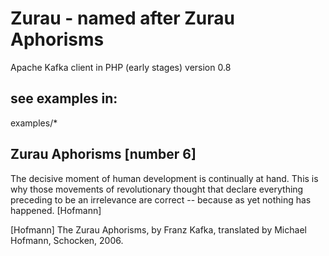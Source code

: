 # Zurau - named after Zurau Aphorisms

Apache Kafka client in PHP (early stages) version 0.8

## see examples in:

examples/*


## Zurau Aphorisms [number 6]

The decisive moment of human development is continually at hand. This is why those movements of revolutionary thought that declare everything preceding to be an irrelevance are correct -- because as yet nothing has happened. [Hofmann]


[Hofmann] The Zurau Aphorisms, by Franz Kafka, translated by Michael Hofmann, Schocken, 2006.
